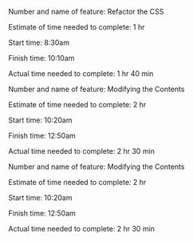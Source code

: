 Number and name of feature: Refactor the CSS

Estimate of time needed to complete: 1 hr

Start time: 8:30am

Finish time: 10:10am

Actual time needed to complete: 1 hr 40 min


Number and name of feature: Modifying the Contents

Estimate of time needed to complete: 2 hr

Start time: 10:20am

Finish time: 12:50am

Actual time needed to complete: 2 hr 30 min


Number and name of feature: Modifying the Contents

Estimate of time needed to complete: 2 hr

Start time: 10:20am

Finish time: 12:50am

Actual time needed to complete: 2 hr 30 min
